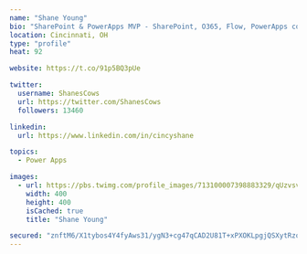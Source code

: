 ```yaml
---
name: "Shane Young"
bio: "SharePoint & PowerApps MVP - SharePoint, O365, Flow, PowerApps consulting? @PowerApps911 | Pure Snark? You found it."
location: Cincinnati, OH
type: "profile"
heat: 92

website: https://t.co/91p5BQ3pUe

twitter:
  username: ShanesCows
  url: https://twitter.com/ShanesCows
  followers: 13460

linkedin:
  url: https://www.linkedin.com/in/cincyshane

topics:
  - Power Apps

images:
  - url: https://pbs.twimg.com/profile_images/713100007398883329/qUzvsvQ3_400x400.jpg
    width: 400
    height: 400
    isCached: true
    title: "Shane Young"

secured: "znftM6/X1tybos4Y4fyAws31/ygN3+cg47qCAD2U81T+xPXOKLpgjQSXytRzor6QuoFfUac34KrQh22RS0aQud7l8rWp9+/eM3aO2OWf5izZRKj40DXM/WDukepNZtwh4RmVRPRG+u3cPf3KHcMrhCxIYGoTXWL5ptVjfpYXWflxwxPfiQGKjTQqH/c3eqpp1MQ3o9Q0far8ZSdCg7xRyES7AG6ObO5X9Kmb1o2vdkHUm5quPV9gslsDLdCV+Fu2q7731fZwYvefu+M7smpYqSJ/RaEFo9b591S3odoy7R7OuvlLUbp7OGvROUsE/fNQxls6qRuAy0c3G7MH9Hz3n6lkatwY/DEck/D61Zp45PYbf10p5nxufLGfn16hQVSRPhd1d3jQK8s5L5G5H1uOZqdxFyq8avdOi7fj3rRbMfQ=;2i6lU66inhLg4oO81TL0zQ=="
---
```


